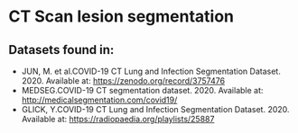 # CT Scan lesion segmentation

## Datasets found in:
- JUN, M. et al.COVID-19 CT Lung and Infection Segmentation Dataset. 2020. Available at: <https://zenodo.org/record/3757476>
- MEDSEG.COVID-19 CT segmentation dataset. 2020. Available at: <http://medicalsegmentation.com/covid19/>
- GLICK, Y.COVID-19 CT Lung and Infection Segmentation Dataset. 2020. Available at: <https://radiopaedia.org/playlists/25887>

